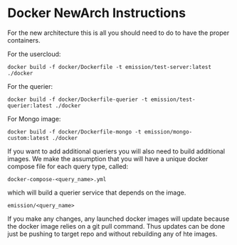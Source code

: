 # Docker NewArch Instructions 

For the new architecture this is all you should need to do to have the proper containers.


For the usercloud:
   ```
   docker build -f docker/Dockerfile -t emission/test-server:latest ./docker
   ```

For the querier:
   ```
   docker build -f docker/Dockerfile-querier -t emission/test-querier:latest ./docker
   ```

For Mongo image:
   ```
   docker build -f docker/Dockerfile-mongo -t emission/mongo-custom:latest ./docker
   ```

If you want to add additional queriers you will also need to build additional images. We make the assumption that you will have a unique docker compose file for each query type, called:

  ```
  docker-compose-<query_name>.yml
  ```

which will build a querier service that depends on the image.

  ```
  emission/<query_name>
  ```

If you make any changes, any launched docker images will update because the docker image relies on a git pull command. Thus updates can be done just be pushing to target repo and without rebuilding any of hte images.
